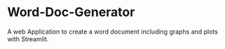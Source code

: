 # Word-Doc-Generator
A web Application to create a word document including graphs and plots with Streamlit.
